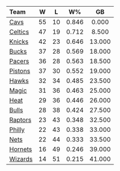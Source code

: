 | Team                            |  W  |  L  |  W%   |   GB   |
|:--------------------------------|:---:|:---:|:-----:|:------:|
| [Cavs](/r/clevelandcavs)        | 55  | 10  | 0.846 | 0.000  |
| [Celtics](/r/bostonceltics)     | 47  | 19  | 0.712 | 8.500  |
| [Knicks](/r/NYKnicks)           | 42  | 23  | 0.646 | 13.000 |
| [Bucks](/r/MkeBucks)            | 37  | 28  | 0.569 | 18.000 |
| [Pacers](/r/pacers)             | 36  | 28  | 0.563 | 18.500 |
| [Pistons](/r/DetroitPistons)    | 37  | 30  | 0.552 | 19.000 |
| [Hawks](/r/AtlantaHawks)        | 32  | 34  | 0.485 | 23.500 |
| [Magic](/r/OrlandoMagic)        | 31  | 36  | 0.463 | 25.000 |
| [Heat](/r/heat)                 | 29  | 36  | 0.446 | 26.000 |
| [Bulls](/r/chicagobulls)        | 28  | 38  | 0.424 | 27.500 |
| [Raptors](/r/torontoraptors)    | 23  | 43  | 0.348 | 32.500 |
| [Philly](/r/sixers)             | 22  | 43  | 0.338 | 33.000 |
| [Nets](/r/GoNets)               | 22  | 44  | 0.333 | 33.500 |
| [Hornets](/r/CharlotteHornets)  | 16  | 49  | 0.246 | 39.000 |
| [Wizards](/r/washingtonwizards) | 14  | 51  | 0.215 | 41.000 |